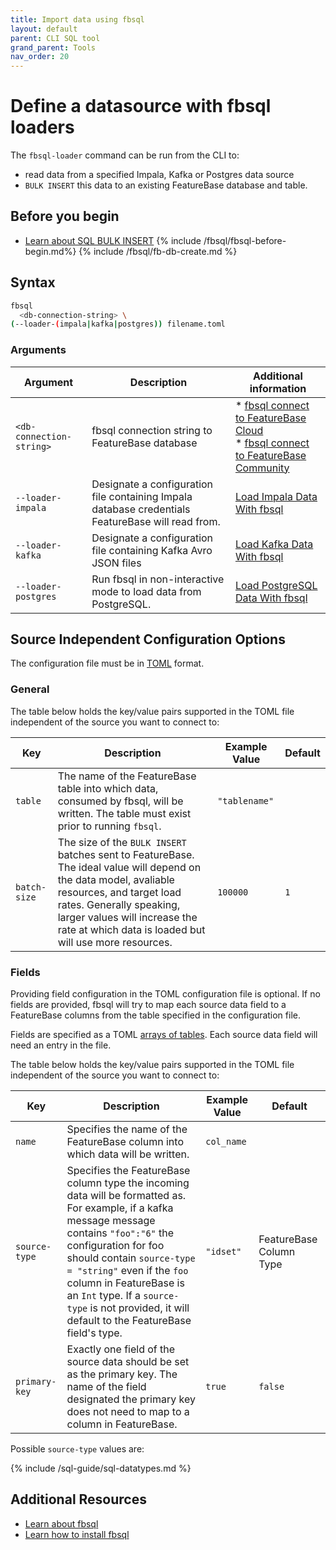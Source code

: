 ```yaml
---
title: Import data using fbsql
layout: default
parent: CLI SQL tool
grand_parent: Tools
nav_order: 20
---
```


# Define a datasource with fbsql loaders

The `fbsql-loader` command can be run from the CLI to:
* read data from a specified Impala, Kafka or Postgres data source
* `BULK INSERT` this data to an existing FeatureBase database and table.

## Before you begin

* [Learn about SQL BULK INSERT](/docs/sql-guide/statements/statement-insert-bulk)
{% include /fbsql/fbsql-before-begin.md%}
{% include /fbsql/fb-db-create.md %}

## Syntax

```sh
fbsql
  <db-connection-string> \
(--loader-(impala|kafka|postgres)) filename.toml
```

### Arguments

| Argument | Description | Additional information |
|---|---|---|
| `<db-connection-string>` | fbsql connection string to FeatureBase database | * [fbsql connect to FeatureBase Cloud](/docs/tools/fbsql/fbsql-connect-cloud-db)<br/>* [fbsql connect to FeatureBase Community](/docs/tools/fbsql/fbsql-connect-com-db) |
| `--loader-impala` | Designate a configuration file containing Impala database credentials FeatureBase will read from. | [Load Impala Data With fbsql](/docs/tools/fbsql/fbsql-loaders-impala) |
| `--loader-kafka` | Designate a configuration file containing Kafka Avro JSON files | [Load Kafka Data With fbsql](/docs/tools/fbsql/fbsql-loaders-kafka) |
| `--loader-postgres` | Run fbsql in non-interactive mode to load data from PostgreSQL. | [Load PostgreSQL Data With fbsql](/docs/tools/fbsql/fbsql-loaders-postgres) |

<!-- Plan here is to adapt the approach used for Community ingest flags, so the user works through a process:
* homepage - overview, choose your input file
* 3x input file definitions plus examples
* 3x fbsql-flag-ref files for the specific files PLUS generic flags
* 3x fbsql test cases for this (found in test cases node which is in branch now)

-->


## Source Independent Configuration Options

The configuration file must be in [TOML](https://toml.io/) format.

### General

The table below holds the key/value pairs supported in the TOML file independent of the source you want to connect to:

| Key | Description | Example Value | Default |
|---|---|---|---|
| `table` | The name of the FeatureBase table into which data, consumed by fbsql, will be written. The table must exist prior to running `fbsql`. | `"tablename"` | |
| `batch-size` | The size of the `BULK INSERT` batches sent to FeatureBase. The ideal value will depend on the data model, avaliable resources, and target load rates. Generally speaking, larger values will increase the rate at which data is loaded but will use more resources. | `100000` | `1`|


### Fields

Providing field configuration in the TOML configuration file is optional. If no fields are provided, fbsql will try to map each source data field to a FeatureBase columns from the table specified in the configuration file.

Fields are specified as a TOML [arrays of tables](https://toml.io/en/v1.0.0#array-of-tables). Each source data field will need an entry in the file.

The table below holds the key/value pairs supported in the TOML file independent of the source you want to connect to:

| Key | Description | Example Value | Default |
|---|---|---|---|
| `name` | Specifies the name of the FeatureBase column into which data will be written. | `col_name` | |
| `source-type` | Specifies the FeatureBase column type the incoming data will be formatted as. For example, if a kafka message message contains `"foo":"6"` the configuration for foo should contain `source-type = "string"` even if the `foo` column in FeatureBase is an `Int` type. If a `source-type` is not provided, it will default to the FeatureBase field's type.  | `"idset"` | FeatureBase Column Type |
| `primary-key` | Exactly one field of the source data should be set as the primary key. The name of the field designated the primary key does not need to map to a column in FeatureBase. | `true` | `false` |

Possible `source-type` values are:

{% include /sql-guide/sql-datatypes.md %}

## Additional Resources
* [Learn about fbsql](/docs/tools/fbsql/fbsql-home)
* [Learn how to install fbsql](/docs/tools/fbsql/fbsql-install)
